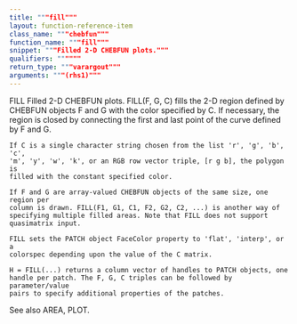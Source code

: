 ```yaml
---
title: """fill"""
layout: function-reference-item
class_name: """chebfun"""
function_name: """fill"""
snippet: """Filled 2-D CHEBFUN plots."""
qualifiers: """"""
return_type: """varargout"""
arguments: """(rhs1)"""
---
```


 FILL  Filled 2-D CHEBFUN plots.
    FILL(F, G, C) fills the 2-D region defined by CHEBFUN objects F and G with
    the color specified by C. If necessary, the region is closed by connecting
    the first and last point of the curve defined by F and G.
 
    If C is a single character string chosen from the list 'r', 'g', 'b', 'c',
    'm', 'y', 'w', 'k', or an RGB row vector triple, [r g b], the polygon is
    filled with the constant specified color.
 
    If F and G are array-valued CHEBFUN objects of the same size, one region per
    column is drawn. FILL(F1, G1, C1, F2, G2, C2, ...) is another way of
    specifying multiple filled areas. Note that FILL does not support
    quasimatrix input.
 
    FILL sets the PATCH object FaceColor property to 'flat', 'interp', or a
    colorspec depending upon the value of the C matrix.
 
    H = FILL(...) returns a column vector of handles to PATCH objects, one
    handle per patch. The F, G, C triples can be followed by parameter/value
    pairs to specify additional properties of the patches.
 
  See also AREA, PLOT.
